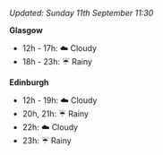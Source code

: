 *Updated: Sunday 11th September 11:30*

**Glasgow**

* 12h - 17h: :cloud: Cloudy
* 18h - 23h: :umbrella: Rainy

**Edinburgh**

* 12h - 19h: :cloud: Cloudy
* 20h, 21h: :umbrella: Rainy
* 22h: :cloud: Cloudy
* 23h: :umbrella: Rainy
